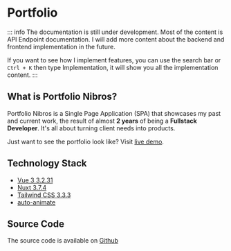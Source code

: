 # Portfolio

::: info
The documentation is still under development. Most of the content is API Endpoint documentation. I will add more content about the backend and frontend implementation in the future.

If you want to see how I implement features, you can use the search bar or `Ctrl + K` then type Implementation, it will show you all the implementation content.
:::

## What is Portfolio Nibros?

Portfolio Nibros is a Single Page Application (SPA) that showcases my past and current work, the result of almost **2 years** of being a **Fullstack Developer**. It's all about turning client needs into products.

<div class="brand-tip">
  Just want to see the portfolio look like? Visit <a href="https://<<DOMAIN_URL>>">live demo</a>.
</div>

## Technology Stack

- [Vue 3 3.2.31](https://v3.vuejs.org/)
- [Nuxt 3.7.4](https://nuxt.com/)
- [Tailwind CSS 3.3.3](https://tailwindcss.com/)
- [auto-animate](https://auto-animate.formkit.com/)

## Source Code

The source code is available on [Github](https://github.com/nibroos/nibros-portfolio)